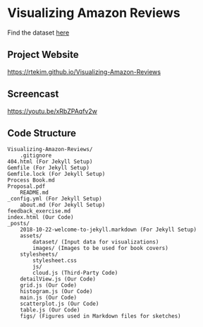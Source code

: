 # Visualizing Amazon Reviews

Find the dataset [here](https://s3.amazonaws.com/amazon-reviews-pds/tsv/index.txt)

## Project Website

https://rtekim.github.io/Visualizing-Amazon-Reviews

## Screencast

https://youtu.be/xRbZPAqfv2w

## Code Structure
    Visualizing-Amazon-Reviews/
    	.gitignore
	404.html (For Jekyll Setup)
	Gemfile (For Jekyll Setup)
	Gemfile.lock (For Jekyll Setup)
	Process Book.md
	Proposal.pdf
        README.md
	_config.yml (For Jekyll Setup)
        about.md (For Jekyll Setup)
	feedback_exercise.md
	index.html (Our Code)
	_posts/
	    2018-10-22-welcome-to-jekyll.markdown (For Jekyll Setup)
        assets/
            dataset/ (Input data for visualizations)
            images/ (Images to be used for book covers)
	    stylesheets/
	    	stylesheet.css
            js/
	    	cloud.js (Third-Party Code)
		detailView.js (Our Code)
		grid.js (Our Code)
		histogram.js (Our Code)
		main.js (Our Code)
		scatterplot.js (Our Code)
		table.js (Our Code)
        figs/ (Figures used in Markdown files for sketches)
